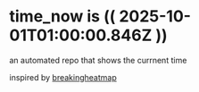 # time_now is (( 2025-10-01T01:00:00.846Z ))

an automated repo that shows the currnent time

inspired by [breakingheatmap](https://github.com/breakingheatmap/breakingheatmap)